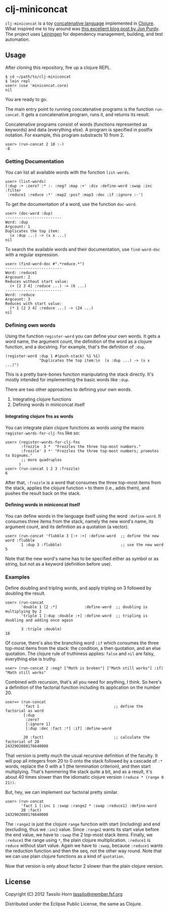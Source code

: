 # clj-miniconcat

`clj-miniconcat` is a toy [concatenative language](http://concatenative.org)
implemented in [Clojure](http://www.clojure.org/).  What inspired me to toy
around was
[this excellent blog post by Jon Purdy](http://evincarofautumn.blogspot.com/2012/02/why-concatenative-programming-matters.html).
The project uses [Leiningen](https://github.com/technomancy/leiningen) for
dependency management, building, and test automation.

## Usage

After cloning this repository, fire up a clojure REPL.

```
$ cd ~/path/to/clj-miniconcat
$ lein repl
user> (use 'miniconcat.core)
nil
```

You are ready to go.

The main entry point to running concatenative programs is the function
`run-concat`.  It gets a concatenative program, runs it, and returns its
result.

Concatenative programs consist of words (functions represented as keywords) and
data (everything else).  A program is specified in postfix notation.  For
example, this program substracts 10 from 2.

```
user> (run-concat 2 10 :-)
-8
```
### Getting Documentation

You can list all available words with the function `list-words`.

```
user> (list-words)
(:dup :+ :zero? :* :- :neg? :map :+' :div :define-word :swap :inc :filter
 :reduce1 :reduce :*' :map2 :pos? :map3 :dec :if :ignore :-')
```

To get the documentation of a word, use the function `doc-word`.

```
user> (doc-word :dup)
-------------------------
Word: :dup
Argcount: 1
Duplicates the top item:
  (x :dup ...) -> (x x ...)
nil
```

To search the available words and their documentation, use `find-word-doc` with
a regular expression.

```
user> (find-word-doc #".*reduce.*")
-------------------------
Word: :reduce1
Argcount: 2
Reduces without start value:
  (+ [2 3 4] :reduce ...) -> (6 ...)
-------------------------
Word: :reduce
Argcount: 3
Reduces with start value:
  (* 1 [2 3 4] :reduce ...) -> (24 ...)
nil
```

### Defining own words

Using the function `register-word` you can define your own words.  It gets a
word name, the argument count, the definition of the word as a clojure
function, and a docstring.  For example, that's the definition of `:dup`.

```
(register-word :dup 1 #(push-stack! %1 %1)
               "Duplicates the top item:\n  (x :dup ...) -> (x x ...)")
```

This is a pretty bare-bones function manipulating the stack directly.  It's
mostly intended for implementing the basic words like `:dup`.

There are two other approaches to defining your own words.

1. Integrating clojure functions
2. Defining words in miniconcat itself

#### Integrating clojure fns as words

You can integrate plain clojure functions as words using the macro
`register-words-for-clj-fns` like so:

```
user> (register-words-for-clj-fns
       :frozzle  3 *  "Frozzles the three top-most numbers."
       :frozzle' 3 *' "Frozzles the three top-most numbers; promotes to bignums."
       ;; more quadruples
      )
user> (run-concat 1 2 3 :frozzle)
6
```

After that, `:frozzle` is a word that consumes the three top-most items from
the stack, applies the clojure function `+` to them (i.e., adds them), and
pushes the result back on the stack.

#### Defining words in miniconcat itself

You can define words in the language itself using the word `:define-word`.  It
consumes three items from the stack, namely the new word's name, its argument
count, and its definition as a quotation (a vector).

```
user> (run-concat 'flubble 3 [:+ :+] :define-word  ;; define the new word :flubble
       1 :dup 3 :flubble)                          ;; use the new word
5
```

Note that the new word's name has to be specified either as symbol or as
string, but not as a keyword (definition before use).

### Examples

Define doubling and tripling words, and apply tripling on 3 followed by
doubling the result.

```
user> (run-concat
       'double 1 [2 :*]            :define-word  ;; doubling is multiplying by 2
       'triple 1 [:dup :double :+] :define-word  ;; tripling is doubling and adding once again

       3 :triple :double)
18
```

Of course, there's also the branching word `:if` which consumes the three
top-most items from the stack: the condition, a then quotation, and an else
quotation.  The clojure rule of truthiness applies: `false` and `nil` are
falsy, everything else is truthy.

```
user> (run-concat 2 :neg? ["Math is broken"] ["Math still works"] :if)
"Math still works"
```

Combined with recursion, that's all you need for anything, I think.  So here's
a definition of the factorial function including its application on the number
20.

```
user=> (run-concat
        'fact 1                                 ;; define the factorial as word
        [:dup
         :zero?
         [:ignore 1]
         [:dup :dec :fact :*] :if] :define-word

        20 :fact)                               ;; calculate the factorial of 20
2432902008176640000
```

That version is pretty much the usual recursive definition of the faculty.  It
will pop all integers from 20 to 0 onto the stack followed by a cascade of `:*`
words, replace the 0 with a 1 (the termination criterion), and then start
multiplying.  That's hammering the stack quite a bit, and as a result, it's
about 40 times slower than the idiomatic clojure version `(reduce * (range 0
21))`.

But, hey, we can implement our factorial pretty similar.

```
user> (run-concat
       'fact 1 [:inc 1 :swap :range2 * :swap :reduce1] :define-word
       20 :fact)
2432902008176640000
```

The `:range2` is just the clojure `range` function with start (including) and
end (excluding, thus we `:inc`) value.  Since `:range2` wants its start value
before the end value, we have to `:swap` the 2 top-most stack items.  Finally,
we `:reduce1` the range using `*`, the plain clojure multiplication.
`:reduce1` is `reduce` without start value.  Again we have to `:swap`, because
`:reduce1` wants the reduction function and then the seq, not the other way
round.  Note that we can use plain clojure functions as a kind of `quotation`.

Now that version is only about factor 2 slower than the plain clojure version.

## License

Copyright (C) 2012 Tassilo Horn <tassilo@member.fsf.org>

Distributed under the Eclipse Public License, the same as Clojure.
